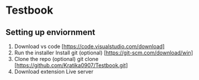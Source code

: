 # Testbook
## Setting up enviornment 
1. Download vs code
[https://code.visualstudio.com/download]
2. Run the installer 
Install git (optional)
[https://git-scm.com/download/win]
3. Clone the repo (optional)
git clone [https://github.com/Kratika0907/Testbook.git]
4. Download extension 
Live server






